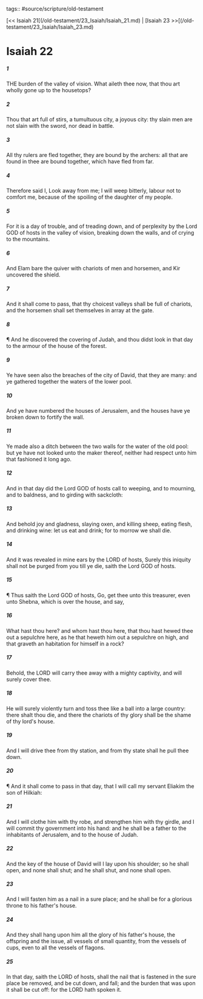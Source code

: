 tags:: #source/scripture/old-testament

[<< Isaiah 21[(/old-testament/23_Isaiah/Isaiah_21.md) | [Isaiah 23 >>[(/old-testament/23_Isaiah/Isaiah_23.md)

# Isaiah 22

##### 1

THE burden of the valley of vision. What aileth thee now, that thou art wholly gone up to the housetops?

##### 2

Thou that art full of stirs, a tumultuous city, a joyous city: thy slain men are not slain with the sword, nor dead in battle.

##### 3

All thy rulers are fled together, they are bound by the archers: all that are found in thee are bound together, which have fled from far.

##### 4

Therefore said I, Look away from me; I will weep bitterly, labour not to comfort me, because of the spoiling of the daughter of my people.

##### 5

For it is a day of trouble, and of treading down, and of perplexity by the Lord GOD of hosts in the valley of vision, breaking down the walls, and of crying to the mountains.

##### 6

And Elam bare the quiver with chariots of men and horsemen, and Kir uncovered the shield.

##### 7

And it shall come to pass, that thy choicest valleys shall be full of chariots, and the horsemen shall set themselves in array at the gate.

##### 8

¶ And he discovered the covering of Judah, and thou didst look in that day to the armour of the house of the forest.

##### 9

Ye have seen also the breaches of the city of David, that they are many: and ye gathered together the waters of the lower pool.

##### 10

And ye have numbered the houses of Jerusalem, and the houses have ye broken down to fortify the wall.

##### 11

Ye made also a ditch between the two walls for the water of the old pool: but ye have not looked unto the maker thereof, neither had respect unto him that fashioned it long ago.

##### 12

And in that day did the Lord GOD of hosts call to weeping, and to mourning, and to baldness, and to girding with sackcloth:

##### 13

And behold joy and gladness, slaying oxen, and killing sheep, eating flesh, and drinking wine: let us eat and drink; for to morrow we shall die.

##### 14

And it was revealed in mine ears by the LORD of hosts, Surely this iniquity shall not be purged from you till ye die, saith the Lord GOD of hosts.

##### 15

¶ Thus saith the Lord GOD of hosts, Go, get thee unto this treasurer, even unto Shebna, which is over the house, and say,

##### 16

What hast thou here? and whom hast thou here, that thou hast hewed thee out a sepulchre here, as he that heweth him out a sepulchre on high, and that graveth an habitation for himself in a rock?

##### 17

Behold, the LORD will carry thee away with a mighty captivity, and will surely cover thee.

##### 18

He will surely violently turn and toss thee like a ball into a large country: there shalt thou die, and there the chariots of thy glory shall be the shame of thy lord's house.

##### 19

And I will drive thee from thy station, and from thy state shall he pull thee down.

##### 20

¶ And it shall come to pass in that day, that I will call my servant Eliakim the son of Hilkiah:

##### 21

And I will clothe him with thy robe, and strengthen him with thy girdle, and I will commit thy government into his hand: and he shall be a father to the inhabitants of Jerusalem, and to the house of Judah.

##### 22

And the key of the house of David will I lay upon his shoulder; so he shall open, and none shall shut; and he shall shut, and none shall open.

##### 23

And I will fasten him as a nail in a sure place; and he shall be for a glorious throne to his father's house.

##### 24

And they shall hang upon him all the glory of his father's house, the offspring and the issue, all vessels of small quantity, from the vessels of cups, even to all the vessels of flagons.

##### 25

In that day, saith the LORD of hosts, shall the nail that is fastened in the sure place be removed, and be cut down, and fall; and the burden that was upon it shall be cut off: for the LORD hath spoken it.
